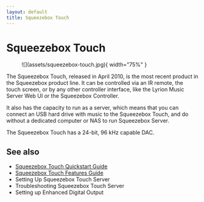 ```yaml
---
layout: default
title: Squeezebox Touch
---
```


# Squeezebox Touch

<figure markdown="span">
  ![](assets/squeezebox-touch.jpg){ width="75%" }
</figure>

The Squeezebox Touch, released in April 2010, is the most recent product in the Squeezebox product line. It can be controlled via an IR remote, the touch screen, or by any other controller interface, like the Lyrion Music Server Web UI or the Squeezebox Controller.

It also has the capacity to run as a server, which means that you can connect an USB hard drive with music to the Squeezebox Touch, and do without a dedicated computer or NAS to run Squeezebox Server.

The Squeezebox Touch has a 24-bit, 96 kHz capable DAC.

## See also

- [Squeezebox Touch Quickstart Guide](https://downloads.lms-community.org/docs/Squeezebox%20Touch.pdf)
- [Squeezebox Touch Features Guide](https://downloads.lms-community.org/docs/Squeezebox%20Touch%20Features%20Guide.pdf)
- Setting Up Squeezebox Touch Server
- Troubleshooting Squeezebox Touch Server
- Setting up Enhanced Digital Output
